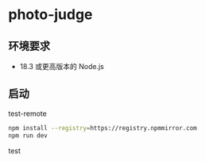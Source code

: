 # photo-judge

## 环境要求

* 18.3 或更高版本的 Node.js

## 启动
test-remote

```bash
npm install --registry=https://registry.npmmirror.com
npm run dev
```
test